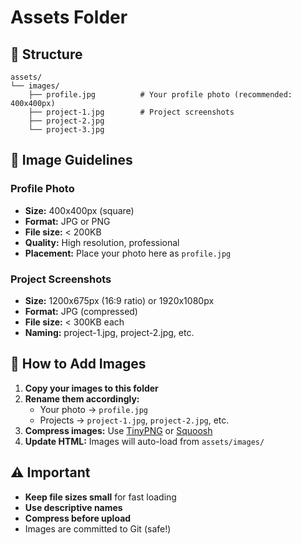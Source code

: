 # Assets Folder

## 📁 Structure

```
assets/
└── images/
    ├── profile.jpg          # Your profile photo (recommended: 400x400px)
    ├── project-1.jpg        # Project screenshots
    ├── project-2.jpg
    └── project-3.jpg
```

## 📸 Image Guidelines

### Profile Photo

- **Size:** 400x400px (square)
- **Format:** JPG or PNG
- **File size:** < 200KB
- **Quality:** High resolution, professional
- **Placement:** Place your photo here as `profile.jpg`

### Project Screenshots

- **Size:** 1200x675px (16:9 ratio) or 1920x1080px
- **Format:** JPG (compressed)
- **File size:** < 300KB each
- **Naming:** project-1.jpg, project-2.jpg, etc.

## 🔧 How to Add Images

1. **Copy your images to this folder**
2. **Rename them accordingly:**
   - Your photo → `profile.jpg`
   - Projects → `project-1.jpg`, `project-2.jpg`, etc.
3. **Compress images:** Use [TinyPNG](https://tinypng.com/) or [Squoosh](https://squoosh.app/)
4. **Update HTML:** Images will auto-load from `assets/images/`

## ⚠️ Important

- **Keep file sizes small** for fast loading
- **Use descriptive names**
- **Compress before upload**
- Images are committed to Git (safe!)
